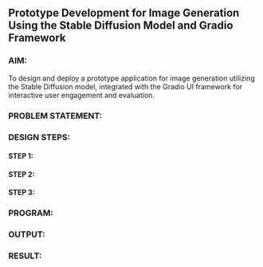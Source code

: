 ## Prototype Development for Image Generation Using the Stable Diffusion Model and Gradio Framework

### AIM:
To design and deploy a prototype application for image generation utilizing the Stable Diffusion model, integrated with the Gradio UI framework for interactive user engagement and evaluation.

### PROBLEM STATEMENT:

### DESIGN STEPS:

#### STEP 1:

#### STEP 2:

#### STEP 3:

### PROGRAM:

### OUTPUT:

### RESULT:
